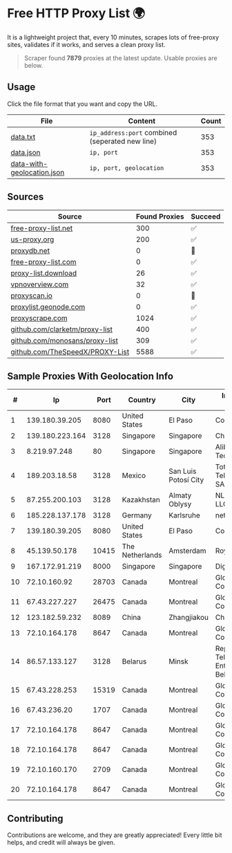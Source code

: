 
# Free HTTP Proxy List 🌍

It is a lightweight project that, every 10 minutes, scrapes lots of free-proxy sites, validates if it works, and serves a clean proxy list.


> Scraper found **7879** proxies at the latest update. Usable proxies are below.

## Usage

Click the file format that you want and copy the URL.


|File|Content|Count|
|----|-------|-----|
|[data.txt](https://raw.githubusercontent.com/themiralay/Proxy-List-World/master/data.txt)|`ip_address:port` combined (seperated new line)|353|
|[data.json](https://raw.githubusercontent.com/themiralay/Proxy-List-World/master/data.json)|`ip, port`|353|
|[data-with-geolocation.json](https://raw.githubusercontent.com/themiralay/Proxy-List-World/master/data-with-geolocation.json)|`ip, port, geolocation`|353|

## Sources

|Source|Found Proxies|Succeed|
|------|-------------|-------|
|[free-proxy-list.net](https://free-proxy-list.net)|300|✅|
|[us-proxy.org](https://www.us-proxy.org)|200|✅|
|[proxydb.net](http://proxydb.net)|0|🚫|
|[free-proxy-list.com](https://free-proxy-list.com/?page=&port=&type%5B%5D=http&type%5B%5D=https&up_time=0&search=Search)|0|✅|
|[proxy-list.download](https://www.proxy-list.download/HTTP)|26|✅|
|[vpnoverview.com](https://vpnoverview.com/privacy/anonymous-browsing/free-proxy-servers)|32|✅|
|[proxyscan.io](https://www.proxyscan.io)|0|🚫|
|[proxylist.geonode.com](https://proxylist.geonode.com/api/proxy-list?limit=300&page=1&sort_by=lastChecked&sort_type=desc&protocols=http,https)|0|✅|
|[proxyscrape.com](https://api.proxyscrape.com/v2/?request=displayproxies&protocol=http&timeout=10000&country=all&ssl=all&anonymity=all)|1024|✅|
|[github.com/clarketm/proxy-list](https://raw.githubusercontent.com/clarketm/proxy-list/master/proxy-list-raw.txt)|400|✅|
|[github.com/monosans/proxy-list](https://raw.githubusercontent.com/monosans/proxy-list/main/proxies/http.txt)|309|✅|
|[github.com/TheSpeedX/PROXY-List](https://raw.githubusercontent.com/TheSpeedX/PROXY-List/master/http.txt)|5588|✅|


## Sample Proxies With Geolocation Info

|#|Ip|Port|Country|City|Internet Service Provider|
|-|--|----|-------|----|-------------------------|
|1|139.180.39.205|8080|United States|El Paso|Conterra|
|2|139.180.223.164|3128|Singapore|Singapore|Choopa|
|3|8.219.97.248|80|Singapore|Singapore|Alibaba (US) Technology Co., Ltd.|
|4|189.203.18.58|3128|Mexico|San Luis Potosí City|Total Play Telecomunicaciones SA De CV|
|5|87.255.200.103|3128|Kazakhstan|Almaty Oblysy|NLS Kazakhstan LLC|
|6|185.228.137.178|3128|Germany|Karlsruhe|netcup GmbH|
|7|139.180.39.205|8080|United States|El Paso|Conterra|
|8|45.139.50.178|10415|The Netherlands|Amsterdam|RoyaleHosting BV|
|9|167.172.91.219|8000|Singapore|Singapore|DigitalOcean, LLC|
|10|72.10.160.92|28703|Canada|Montreal|GloboTech Communications|
|11|67.43.227.227|26475|Canada|Montreal|GloboTech Communications|
|12|123.182.59.232|8089|China|Zhangjiakou|China Telecom|
|13|72.10.164.178|8647|Canada|Montreal|GloboTech Communications|
|14|86.57.133.127|3128|Belarus|Minsk|Republican Unitary Telecommunication Enterprise Beltelecom|
|15|67.43.228.253|15319|Canada|Montreal|GloboTech Communications|
|16|67.43.236.20|1707|Canada|Montreal|GloboTech Communications|
|17|72.10.164.178|8647|Canada|Montreal|GloboTech Communications|
|18|72.10.164.178|8647|Canada|Montreal|GloboTech Communications|
|19|72.10.160.170|2709|Canada|Montreal|GloboTech Communications|
|20|72.10.164.178|8647|Canada|Montreal|GloboTech Communications|



## Contributing

Contributions are welcome, and they are greatly appreciated! Every
little bit helps, and credit will always be given.

